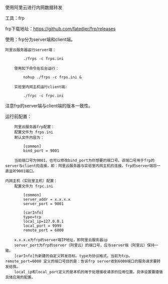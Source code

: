 使用阿里云进行内网数据转发

工具：frp

frp下载地址：https://github.com/fatedier/frp/releases

使用：frp分为server端和client端。

    阿里云服务器运行server端：

            ./frps -c frps.ini
      
        使用如下命令在后台运行：
        
            nohup ./frps -c frps.ini &

        实验室内网主机运行client端:
            
            ./frpc -c frpc.ini

注意frp的server端与client端的版本一致性。
        
运行前配置：

        阿里云服务器frp配置：
        配置文件为 frps.ini
        默认文件内容为：

            [common]
            bind_port = 9001
        
        当前端口号为9001，也可以修改bind_port为你想要的端口号。该端口号用于frp的server与client的连接，即：阿里云服务器与实验室内网主机的连接。frp的server端将一直监听9001端口。

    内网主机（实验室主机）配置：
        配置文件为 frpc.ini

            [common]
            server_addr = x.x.x.x
            server_port = 9001

            [carInfo]
            type=tcp
            local_ip=127.0.0.1
            local_port = 9999
            remote_port = 6000
            
        x.x.x.x为frp的server端IP地址，即阿里云服务器ip
        server_port为frp的server（阿里云）的端口号，应与server端（阿里云）保持一致。
        [carInfo]为新建的自定义转发目标。type为协议格式，当前为tcp。remote_port=6000 定义的端口号目的是：告诉frp server收到6000端口的服务请求要转发给我。
        local_ip和local_port定义的是本机的用于处理接收请求的应用位置。具体设置要遵循具体应用的配置。
    
